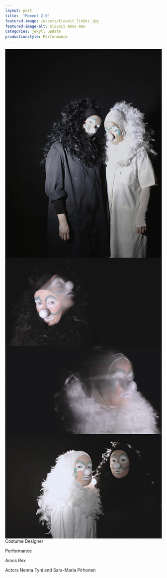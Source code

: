 ```yaml
---
layout: post
title:  "Moment 2.0"
featured-image: /assets/klovnit_linkki.jpg
featured-image-alt: Klovnit Amos Rex
categories: jekyll update
productionstyle: Performance
---
```

<img style="float: right;" src="/assets/projects/klovnit3.jpg">
<img style="float: right;" src="/assets/projects/klovnit1.jpg">
<img style="float: right;" src="/assets/projects/klovnit2.jpg">
<img style="float: right;" src="/assets/klovnit_linkki.jpg">
Costume Designer

Performance

Amos Rex

Actors Nenna Tyni and Sara-Maria Pirhonen

